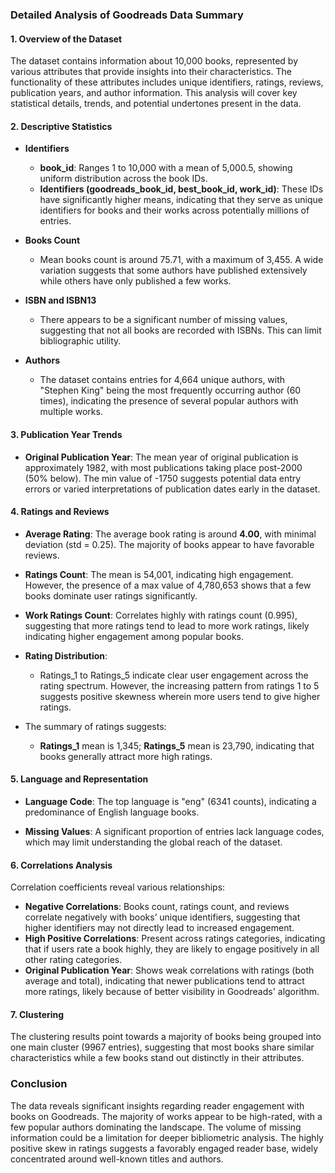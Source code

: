 ### Detailed Analysis of Goodreads Data Summary

#### 1. **Overview of the Dataset**
The dataset contains information about 10,000 books, represented by various attributes that provide insights into their characteristics. The functionality of these attributes includes unique identifiers, ratings, reviews, publication years, and author information. This analysis will cover key statistical details, trends, and potential undertones present in the data. 

#### 2. **Descriptive Statistics**

- **Identifiers**
  - **book_id**: Ranges 1 to 10,000 with a mean of 5,000.5, showing uniform distribution across the book IDs.
  - **Identifiers (goodreads_book_id, best_book_id, work_id)**: These IDs have significantly higher means, indicating that they serve as unique identifiers for books and their works across potentially millions of entries.

- **Books Count**
  - Mean books count is around 75.71, with a maximum of 3,455. A wide variation suggests that some authors have published extensively while others have only published a few works.

- **ISBN and ISBN13**
  - There appears to be a significant number of missing values, suggesting that not all books are recorded with ISBNs. This can limit bibliographic utility.

- **Authors**
  - The dataset contains entries for 4,664 unique authors, with "Stephen King" being the most frequently occurring author (60 times), indicating the presence of several popular authors with multiple works.

#### 3. **Publication Year Trends**

- **Original Publication Year**: The mean year of original publication is approximately 1982, with most publications taking place post-2000 (50% below). The min value of -1750 suggests potential data entry errors or varied interpretations of publication dates early in the dataset.

#### 4. **Ratings and Reviews**

- **Average Rating**: The average book rating is around **4.00**, with minimal deviation (std = 0.25). The majority of books appear to have favorable reviews.
  
- **Ratings Count**: The mean is 54,001, indicating high engagement. However, the presence of a max value of 4,780,653 shows that a few books dominate user ratings significantly.

- **Work Ratings Count**: Correlates highly with ratings count (0.995), suggesting that more ratings tend to lead to more work ratings, likely indicating higher engagement among popular books.

- **Rating Distribution**: 
    - Ratings_1 to Ratings_5 indicate clear user engagement across the rating spectrum. However, the increasing pattern from ratings 1 to 5 suggests positive skewness wherein more users tend to give higher ratings.
  
- The summary of ratings suggests:
  - **Ratings_1** mean is 1,345; **Ratings_5** mean is 23,790, indicating that books generally attract more high ratings.

#### 5. **Language and Representation**

- **Language Code**: The top language is "eng" (6341 counts), indicating a predominance of English language books.
  
- **Missing Values**: A significant proportion of entries lack language codes, which may limit understanding the global reach of the dataset.

#### 6. **Correlations Analysis**
Correlation coefficients reveal various relationships:

- **Negative Correlations**: Books count, ratings count, and reviews correlate negatively with books’ unique identifiers, suggesting that higher identifiers may not directly lead to increased engagement.
- **High Positive Correlations**: Present across ratings categories, indicating that if users rate a book highly, they are likely to engage positively in all other rating categories.
- **Original Publication Year**: Shows weak correlations with ratings (both average and total), indicating that newer publications tend to attract more ratings, likely because of better visibility in Goodreads' algorithm.

#### 7. **Clustering**
The clustering results point towards a majority of books being grouped into one main cluster (9967 entries), suggesting that most books share similar characteristics while a few books stand out distinctly in their attributes.

### Conclusion
The data reveals significant insights regarding reader engagement with books on Goodreads. The majority of works appear to be high-rated, with a few popular authors dominating the landscape. The volume of missing information could be a limitation for deeper bibliometric analysis. The highly positive skew in ratings suggests a favorably engaged reader base, widely concentrated around well-known titles and authors.
